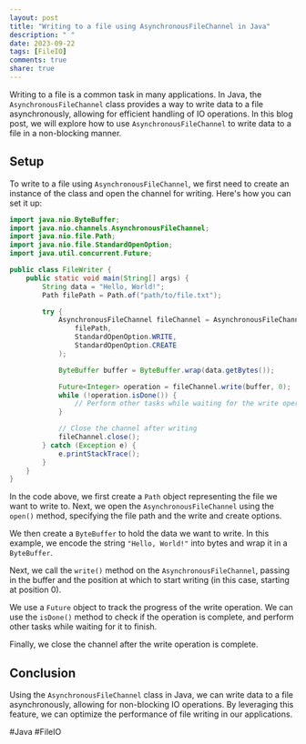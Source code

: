 ```yaml
---
layout: post
title: "Writing to a file using AsynchronousFileChannel in Java"
description: " "
date: 2023-09-22
tags: [FileIO]
comments: true
share: true
---
```


Writing to a file is a common task in many applications. In Java, the `AsynchronousFileChannel` class provides a way to write data to a file asynchronously, allowing for efficient handling of IO operations. In this blog post, we will explore how to use `AsynchronousFileChannel` to write data to a file in a non-blocking manner.

## Setup

To write to a file using `AsynchronousFileChannel`, we first need to create an instance of the class and open the channel for writing. Here's how you can set it up:

```java
import java.nio.ByteBuffer;
import java.nio.channels.AsynchronousFileChannel;
import java.nio.file.Path;
import java.nio.file.StandardOpenOption;
import java.util.concurrent.Future;

public class FileWriter {
    public static void main(String[] args) {
        String data = "Hello, World!";
        Path filePath = Path.of("path/to/file.txt");

        try {
            AsynchronousFileChannel fileChannel = AsynchronousFileChannel.open(
                filePath,
                StandardOpenOption.WRITE,
                StandardOpenOption.CREATE
            );

            ByteBuffer buffer = ByteBuffer.wrap(data.getBytes());

            Future<Integer> operation = fileChannel.write(buffer, 0);
            while (!operation.isDone()) {
                // Perform other tasks while waiting for the write operation to complete
            }

            // Close the channel after writing
            fileChannel.close();
        } catch (Exception e) {
            e.printStackTrace();
        }
    }
}
```

In the code above, we first create a `Path` object representing the file we want to write to. Next, we open the `AsynchronousFileChannel` using the `open()` method, specifying the file path and the write and create options.

We then create a `ByteBuffer` to hold the data we want to write. In this example, we encode the string `"Hello, World!"` into bytes and wrap it in a `ByteBuffer`.

Next, we call the `write()` method on the `AsynchronousFileChannel`, passing in the buffer and the position at which to start writing (in this case, starting at position 0).

We use a `Future` object to track the progress of the write operation. We can use the `isDone()` method to check if the operation is complete, and perform other tasks while waiting for it to finish.

Finally, we close the channel after the write operation is complete.

## Conclusion

Using the `AsynchronousFileChannel` class in Java, we can write data to a file asynchronously, allowing for non-blocking IO operations. By leveraging this feature, we can optimize the performance of file writing in our applications.

#Java #FileIO